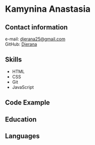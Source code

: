 # Kamynina Anastasia #  

## Contact information ##  

e-mail: djerana25@gmail.com  
GitHub: [Djerana](https://github.com/Djerana)
  
## Skills ##  
  - HTML
  - CSS
  - Git
  - JavaScript

## Code Example ##

## Education ##

## Languages ##
  
